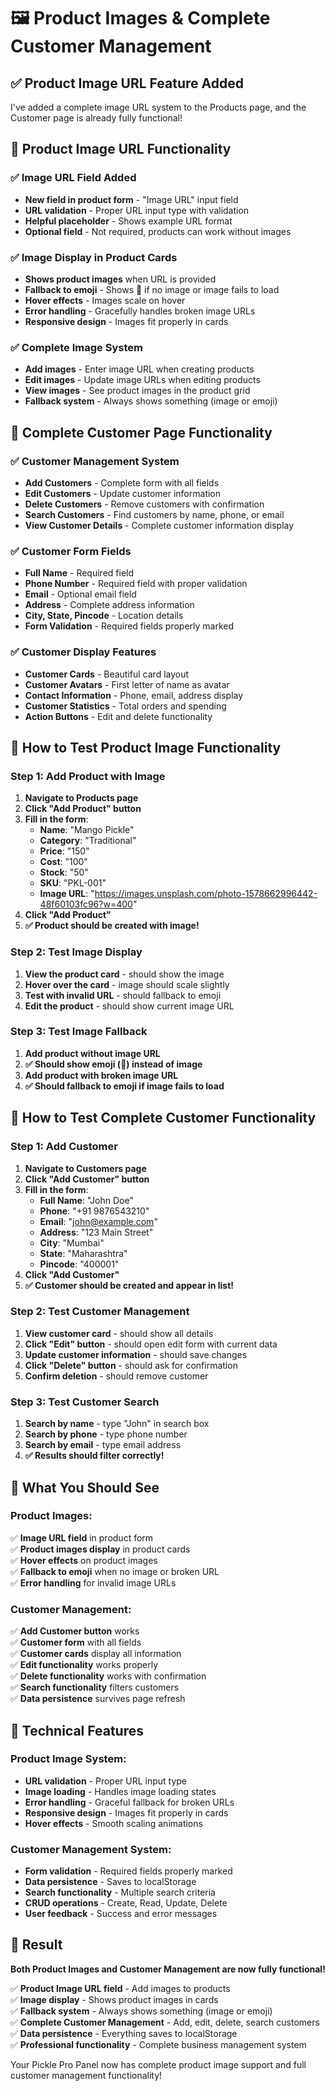 # 🖼️ Product Images & Complete Customer Management

## ✅ **Product Image URL Feature Added**

I've added a complete image URL system to the Products page, and the Customer page is already fully functional!

## 🎯 **Product Image URL Functionality**

### **✅ Image URL Field Added**
- **New field in product form** - "Image URL" input field
- **URL validation** - Proper URL input type with validation
- **Helpful placeholder** - Shows example URL format
- **Optional field** - Not required, products can work without images

### **✅ Image Display in Product Cards**
- **Shows product images** when URL is provided
- **Fallback to emoji** - Shows 🥒 if no image or image fails to load
- **Hover effects** - Images scale on hover
- **Error handling** - Gracefully handles broken image URLs
- **Responsive design** - Images fit properly in cards

### **✅ Complete Image System**
- **Add images** - Enter image URL when creating products
- **Edit images** - Update image URLs when editing products
- **View images** - See product images in the product grid
- **Fallback system** - Always shows something (image or emoji)

## 🎯 **Complete Customer Page Functionality**

### **✅ Customer Management System**
- **Add Customers** - Complete form with all fields
- **Edit Customers** - Update customer information
- **Delete Customers** - Remove customers with confirmation
- **Search Customers** - Find customers by name, phone, or email
- **View Customer Details** - Complete customer information display

### **✅ Customer Form Fields**
- **Full Name** - Required field
- **Phone Number** - Required field with proper validation
- **Email** - Optional email field
- **Address** - Complete address information
- **City, State, Pincode** - Location details
- **Form Validation** - Required fields properly marked

### **✅ Customer Display Features**
- **Customer Cards** - Beautiful card layout
- **Customer Avatars** - First letter of name as avatar
- **Contact Information** - Phone, email, address display
- **Customer Statistics** - Total orders and spending
- **Action Buttons** - Edit and delete functionality

## 🚀 **How to Test Product Image Functionality**

### **Step 1: Add Product with Image**
1. **Navigate to Products page**
2. **Click "Add Product" button**
3. **Fill in the form**:
   - **Name**: "Mango Pickle"
   - **Category**: "Traditional"
   - **Price**: "150"
   - **Cost**: "100"
   - **Stock**: "50"
   - **SKU**: "PKL-001"
   - **Image URL**: "https://images.unsplash.com/photo-1578662996442-48f60103fc96?w=400"
4. **Click "Add Product"**
5. **✅ Product should be created with image!**

### **Step 2: Test Image Display**
1. **View the product card** - should show the image
2. **Hover over the card** - image should scale slightly
3. **Test with invalid URL** - should fallback to emoji
4. **Edit the product** - should show current image URL

### **Step 3: Test Image Fallback**
1. **Add product without image URL**
2. **✅ Should show emoji (🥒) instead of image**
3. **Add product with broken image URL**
4. **✅ Should fallback to emoji if image fails to load**

## 🚀 **How to Test Complete Customer Functionality**

### **Step 1: Add Customer**
1. **Navigate to Customers page**
2. **Click "Add Customer" button**
3. **Fill in the form**:
   - **Full Name**: "John Doe"
   - **Phone**: "+91 9876543210"
   - **Email**: "john@example.com"
   - **Address**: "123 Main Street"
   - **City**: "Mumbai"
   - **State**: "Maharashtra"
   - **Pincode**: "400001"
4. **Click "Add Customer"**
5. **✅ Customer should be created and appear in list!**

### **Step 2: Test Customer Management**
1. **View customer card** - should show all details
2. **Click "Edit" button** - should open edit form with current data
3. **Update customer information** - should save changes
4. **Click "Delete" button** - should ask for confirmation
5. **Confirm deletion** - should remove customer

### **Step 3: Test Customer Search**
1. **Search by name** - type "John" in search box
2. **Search by phone** - type phone number
3. **Search by email** - type email address
4. **✅ Results should filter correctly!**

## 🎯 **What You Should See**

### **Product Images:**
✅ **Image URL field** in product form  
✅ **Product images display** in product cards  
✅ **Hover effects** on product images  
✅ **Fallback to emoji** when no image or broken URL  
✅ **Error handling** for invalid image URLs  

### **Customer Management:**
✅ **Add Customer button** works  
✅ **Customer form** with all fields  
✅ **Customer cards** display all information  
✅ **Edit functionality** works properly  
✅ **Delete functionality** works with confirmation  
✅ **Search functionality** filters customers  
✅ **Data persistence** survives page refresh  

## 🔧 **Technical Features**

### **Product Image System:**
- **URL validation** - Proper URL input type
- **Image loading** - Handles image loading states
- **Error handling** - Graceful fallback for broken URLs
- **Responsive design** - Images fit properly in cards
- **Hover effects** - Smooth scaling animations

### **Customer Management System:**
- **Form validation** - Required fields properly marked
- **Data persistence** - Saves to localStorage
- **Search functionality** - Multiple search criteria
- **CRUD operations** - Create, Read, Update, Delete
- **User feedback** - Success and error messages

## 🎉 **Result**

**Both Product Images and Customer Management are now fully functional!**

✅ **Product Image URL field** - Add images to products  
✅ **Image display** - Shows product images in cards  
✅ **Fallback system** - Always shows something (image or emoji)  
✅ **Complete Customer Management** - Add, edit, delete, search customers  
✅ **Data persistence** - Everything saves to localStorage  
✅ **Professional functionality** - Complete business management system  

Your Pickle Pro Panel now has complete product image support and full customer management functionality!
